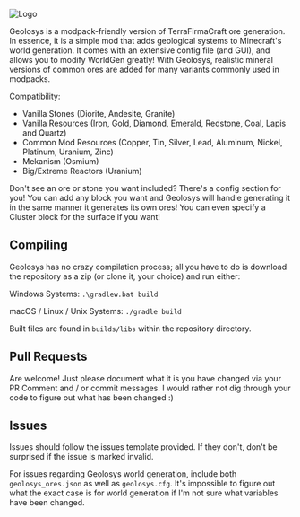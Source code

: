 ![Logo](https://raw.githubusercontent.com/oitsjustjose/Geolosys/master/Geolosys%20Logo.png)

Geolosys is a modpack-friendly version of TerraFirmaCraft ore generation. In essence, it is a simple mod that adds geological systems to Minecraft's world generation. It comes with an extensive config file (and GUI), and allows you to modify WorldGen greatly! With Geolosys, realistic mineral versions of common ores are added for many variants commonly used in modpacks.

Compatibility:

- Vanilla Stones (Diorite, Andesite, Granite)
- Vanilla Resources (Iron, Gold, Diamond, Emerald, Redstone, Coal, Lapis and Quartz)
- Common Mod Resources (Copper, Tin, Silver, Lead, Aluminum, Nickel, Platinum, Uranium, Zinc)
- Mekanism (Osmium)
- Big/Extreme Reactors (Uranium)

Don't see an ore or stone you want included? There's a config section for you! You can add any block you want and Geolosys will handle generating it in the same manner it generates its own ores! You can even specify a Cluster block for the surface if you want!

## Compiling

Geolosys has no crazy compilation process; all you have to do is download the repository as a zip (or clone it, your choice) and run either:

Windows Systems:
`.\gradlew.bat build`

macOS / Linux / Unix Systems:
`./gradle build`

Built files are found in `builds/libs` within the repository directory.

## Pull Requests

Are welcome! Just please document what it is you have changed via your PR Comment and / or commit messages. I would rather not dig through your code to figure out what has been changed :)

## Issues

Issues should follow the issues template provided. If they don't, don't be surprised if the issue is marked invalid.

For issues regarding Geolosys world generation, include both `geolosys_ores.json` as well as `geolosys.cfg`. It's impossible to figure out what the exact case is for world generation if I'm not sure what variables have been changed.
